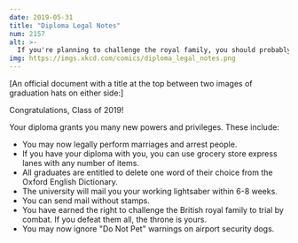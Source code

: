 ```yaml
---
date: 2019-05-31
title: "Diploma Legal Notes"
num: 2157
alt: >-
  If you're planning to challenge the royal family, you should probably wait 6-8 weeks, since a number of the younger ones have diplomas and Kate was actually on the varsity lightsaber team at St Andrews.
img: https://imgs.xkcd.com/comics/diploma_legal_notes.png
---
```

[An official document with a title at the top between two images of graduation hats on either side:]

Congratulations, Class of 2019!

Your diploma grants you many new powers and privileges. These include:
 * You may now legally perform marriages and arrest people.
 * If you have your diploma with you, you can use grocery store express lanes with any number of items.
 * All graduates are entitled to delete one word of their choice from the Oxford English Dictionary.
 * The university will mail you your working lightsaber within 6-8 weeks.
 * You can send mail without stamps.
 * You have earned the right to challenge the British royal family to trial by combat. If you defeat them all, the throne is yours.
 * You may now ignore "Do Not Pet" warnings on airport security dogs.